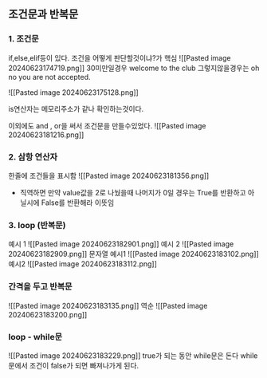 
## 조건문과 반복문 

### 1. 조건문
if,else,elif등이 있다.
조건을 어떻게 판단할것이냐?가 핵심
![[Pasted image 20240623174719.png]]
30미만일경우 welcome to the club
그렇지않을경우는 oh no you are not accepted.

![[Pasted image 20240623175128.png]]

is연산자는 메모리주소가 같나 확인하는것이다. 


이외에도 and , or을 써서 조건문을 만들수있었다.
![[Pasted image 20240623181216.png]]

### 2. 삼항 연산자
한줄에 조건들을 표시함
![[Pasted image 20240623181356.png]]
- 직역하면 만약 value값을 2로 나눴을때 나머지가 0일 경우는 True를 반환하고 아닐시에 False를 반환해라 이뜻임


### 3. loop (반복문)
예시 1
![[Pasted image 20240623182901.png]]
예시 2
![[Pasted image 20240623182909.png]]
문자열 
예시1
![[Pasted image 20240623183102.png]]
예시2
![[Pasted image 20240623183112.png]]


### 간격을 두고 반복문
![[Pasted image 20240623183135.png]]
역순
![[Pasted image 20240623183200.png]]


### loop - while문
![[Pasted image 20240623183229.png]]
true가 되는 동안 while문은 돈다
while문에서 조건이 false가 되면 빠져나가게 된다.


